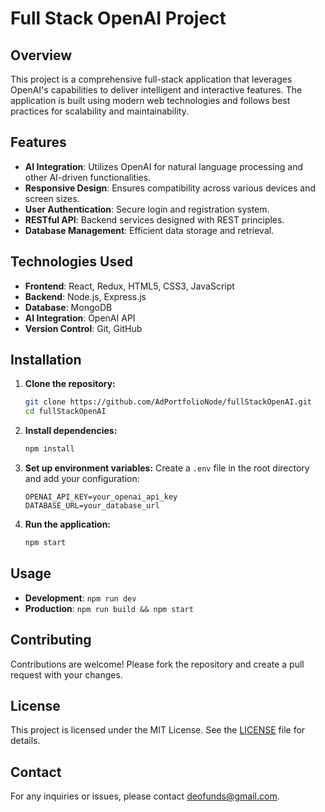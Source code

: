 # Full Stack OpenAI Project

## Overview
This project is a comprehensive full-stack application that leverages OpenAI's capabilities to deliver intelligent and interactive features. The application is built using modern web technologies and follows best practices for scalability and maintainability.

## Features
- **AI Integration**: Utilizes OpenAI for natural language processing and other AI-driven functionalities.
- **Responsive Design**: Ensures compatibility across various devices and screen sizes.
- **User Authentication**: Secure login and registration system.
- **RESTful API**: Backend services designed with REST principles.
- **Database Management**: Efficient data storage and retrieval.

## Technologies Used
- **Frontend**: React, Redux, HTML5, CSS3, JavaScript
- **Backend**: Node.js, Express.js
- **Database**: MongoDB
- **AI Integration**: OpenAI API
- **Version Control**: Git, GitHub

## Installation

1. **Clone the repository:**
    ```bash
    git clone https://github.com/AdPortfolioNode/fullStackOpenAI.git
    cd fullStackOpenAI
    ```

2. **Install dependencies:**
    ```bash
    npm install
    ```

3. **Set up environment variables:**
    Create a `.env` file in the root directory and add your configuration:
    ```env
    OPENAI_API_KEY=your_openai_api_key
    DATABASE_URL=your_database_url
    ```

4. **Run the application:**
    ```bash
    npm start
    ```

## Usage
- **Development**: `npm run dev`
- **Production**: `npm run build && npm start`

## Contributing
Contributions are welcome! Please fork the repository and create a pull request with your changes.

## License
This project is licensed under the MIT License. See the [LICENSE](LICENSE) file for details.

## Contact
For any inquiries or issues, please contact [deofunds@gmail.com](mailto:deofunds@gmail.com).

